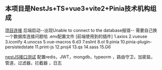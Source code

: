 <!--
 * @Author: LaurenBerrys 949154547@qq.com
 * @Date: 2023-02-09 19:07:23
 * @LastEditTime: 2023-04-20 16:13:37
 * @Description: 
-->
## 本项目是NestJs+TS+vue3+vite2+Pinia技术机构组成
[项目连接](https://github.com/supercode-peter/nestjs-ts-vue3-vite.git)
 后端启动--出现Unable to connect to the database报错--
   需要自己换一个数据库连接问题哈
   .env配置文件
[前端使用到的插件] 
    1.axios
    2.vueuse
    3.iconify
    4.unocss
    5.vue-macros
    6.d3
    7.eslint
    8.ol
    9.pinia
    10.pinia-plugin-persistedstate
    11.print-js
    12.proj4
    13.qs
    14.sass
    15.G6
     

[nestJS接口测试](https://www.apifox.cn/apidoc/shared-8378cce8-494a-4d31-8cb5-00a8a22832c8)
 配置redis，JWT，mongdb，typeorm ，路由守卫，加密盐，管道，过滤器，拦截器 ，日志